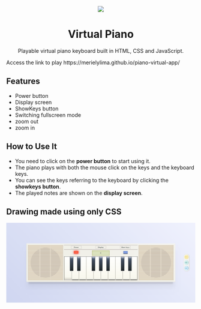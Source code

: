 
<p align="center">
  <img src="https://user-images.githubusercontent.com/58087344/118175221-352ee000-b406-11eb-9eff-79aba96e7091.png" />
</p>

 <h1 align="center"> Virtual Piano </h1>

<p  align="center" >Playable virtual piano keyboard built in HTML, CSS and JavaScript. </p>
Access the link to play https://merielylima.github.io/piano-virtual-app/

## **Features**
- Power button
- Display screen
- ShowKeys button
- Switching fullscreen mode
- zoom out
- zoom in

## How to Use It 
- You need to click on the **power button** to start using it.
- The piano plays with both the mouse click on the keys and the keyboard keys.
- You can see the keys referring to the keyboard by clicking the **showkeys button**.
- The played notes are shown on the **display screen**.

## Drawing made using only CSS
[![piano-image](https://github.com/merielylima/piano-virtual-app/blob/main/img/piano.png?raw=true)](https://merielylima.github.io/piano-virtual-app/)


